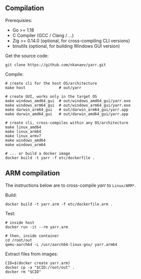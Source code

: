 ## Compilation

Prerequisies:

* Go >= 1.18
* C Compiler (GCC / Clang / ...)
* Zig >= 0.14.0 (optional, for cross-compiling CLI versions)
* binutils (optional, for building Windows GUI version)

Get the source code:

    git clone https://github.com/nkanaev/yarr.git

Compile:

    # create cli for the host OS/architecture
    make host               # out/yarr

    # create GUI, works only in the target OS
    make windows_amd64_gui  # out/windows_amd64_gui/yarr.exe
    make windows_arm64_gui  # out/windows_arm64_gui/yarr.exe
    make darwin_arm64_gui   # out/darwin_arm64_gui/yarr.app
    make darwin_amd64_gui   # out/darwin_amd64_gui/yarr.app

    # create cli, cross-compiles within any OS/architecture
    make linux_amd64
    make linux_arm64
    make linux_armv7
    make windows_amd64
    make windows_arm64

    # ... or build a docker image
    docker build -t yarr -f etc/dockerfile .

## ARM compilation

The instructions below are to cross-compile *yarr* to `Linux/ARM*`.

Build:

    docker build -t yarr.arm -f etc/dockerfile.arm .

Test:

    # inside host
    docker run -it --rm yarr.arm

    # then, inside container
    cd /root/out
    qemu-aarch64 -L /usr/aarch64-linux-gnu/ yarr.arm64

Extract files from images:

    CID=$(docker create yarr.arm)
    docker cp -a "$CID:/root/out" .
    docker rm "$CID"
